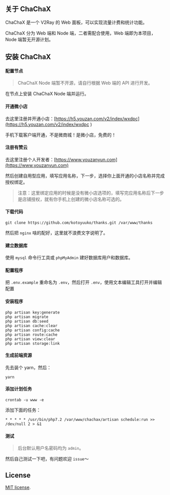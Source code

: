 ## 关于 ChaChaX

ChaChaX 是一个 V2Ray 的 Web 面板，可以实现流量计费和统计功能。

ChaChaX 分为 Web 端和 Node 端，二者需配合使用，Web 端即为本项目，Node 端暂无开源计划。

## 安装 ChaChaX

#### 配置节点

> ChaChaX Node 端暂不开源，请自行根据 Web 端的 API 进行开发。

在节点上安装 ChaChaX Node 端并运行。

#### 开通微小店

去这里注册并开通小店：[https://h5.youzan.com/v2/index/wxdpc](https://h5.youzan.com/v2/index/wxdpc )

手机下载客户端开通，不是微商城！是微小店，免费的！

#### 注册有赞云

去这里注册个人开发者：[https://www.youzanyun.com](https://www.youzanyun.com)

然后创建自用型应用，填写应用名称，下一步，选择你上面开通的小店名称并完成授权绑定。

> 注意：这里绑定应用的时候是没有微小店选项的，填写完应用名称后下一步是店铺授权，就有你手机上创建的微小店名称可选的。

#### 下载代码

    git clone https://github.com/kotoyuuko/thanks.git /var/www/thanks

然后把 `nginx` 啥的配好，这里就不浪费文字说明了。

#### 建立数据库

使用 `mysql` 命令行工具或 `phpMyAdmin` 建好数据库用户和数据库。

#### 配置程序

把 `.env.example` 重命名为 `.env`，然后打开 `.env`，使用文本编辑工具打开并编辑配置

#### 安装程序

    php artisan key:generate
    php artisan migrate
    php artisan db:seed
    php artisan cache:clear
    php artisan config:cache
    php artisan route:cache
    php artisan view:clear
    php artisan storage:link

#### 生成前端资源

先去装个 yarn，然后：

    yarn

#### 添加计划任务

    crontab -u www -e

添加下面的任务：

    * * * * * /usr/bin/php7.2 /var/www/chachax/artisan schedule:run >> /dev/null 2 > &1

#### 测试

> 后台默认用户名密码均为 `admin`。

然后自己测试一下吧，有问题欢迎 `issue`～

## License

[MIT license](https://opensource.org/licenses/MIT).

